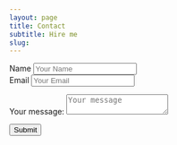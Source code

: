 ```yaml
---
layout: page
title: Contact
subtitle: Hire me
slug: 
---
```

<form role="form" id="contactForm" method="POST">
<div class="form-group">
    <label for="name">Name</label>
    <input type="text" name="name" placeholder="Your Name">
</div>
<div class="form-group">
    <label for="email">Email</label>
    <input type="email" name="_replyto" placeholder="Your Email">
</div>
<div class="form-group">
<p><label for="text_area">Your message:</label>
    <textarea name="message" placeholder="Your message" placeholder="Your Message"></textarea></p>
</div>
    <button type="submit" value="Send" class = "btn btn-default">Submit</button>
    <input type="text" name="_gotcha" style="display:none" />
    <input type="hidden" name="_next" value="//newaspectmedia.com" />
</form>

        